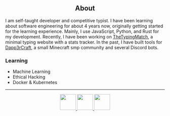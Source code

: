 <h2 align="center">About</h2>
<p>I am self-taught developer and competitive typist. I have been learning about software engineering for about 4 years now, originally getting started for the learning experience. Mainly, I use JavaScript, Python, and Rust for my development. Recently, I have been working on <a href="https://thetypingmatch.com">TheTypingMatch</a>, a minimal typing website with a stats tracker. In the past, I have built tools for <a href="http://dapp3rcraft.com">Dapp3rCraft</a>, a small Minecraft smp community and several Discord bots.</p>
<h3>Learning</h3>
<ul>
  <li>Machine Learning</li>
  <li>Ethical Hacking</li>
  <li>Docker & Kubernetes</li>
</ul>

<hr />
<p align="center">
  <a href="https://www.twitch.tv/lesirh_">
    <img width="50" src="https://i.imgur.com/KqFk3L5.png" />
  </a>
  <a href="https://discord.gg/t4e2nqJ">
    <img width="50" src="https://i.imgur.com/baGll1d.png" />
  </a>
  <a href="https://www.youtube.com/channel/UCpv2tyHoB6x5-Lb03xMYeCg">
    <img width="50" src="https://i.imgur.com/eQ4BsWh.png" />
  </a>
</p>
